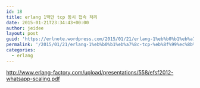 ```yaml
---
id: 18
title: erlang 1백만 tcp 동시 접속 처리
date: 2015-01-21T23:34:43+00:00
author: jeidee
layout: post
guid: 'https://erlnote.wordpress.com/2015/01/21/erlang-1%eb%b0%b1%eb%a7%8c-tcp-%eb%8f%99%ec%8b%9c-%ec%a0%91%ec%86%8d-%ec%b2%98%eb%a6%ac/'
permalink: '/2015/01/21/erlang-1%eb%b0%b1%eb%a7%8c-tcp-%eb%8f%99%ec%8b%9c-%ec%a0%91%ec%86%8d-%ec%b2%98%eb%a6%ac/'
categories:
  - erlang
---
```

http://www.erlang-factory.com/upload/presentations/558/efsf2012-whatsapp-scaling.pdf
